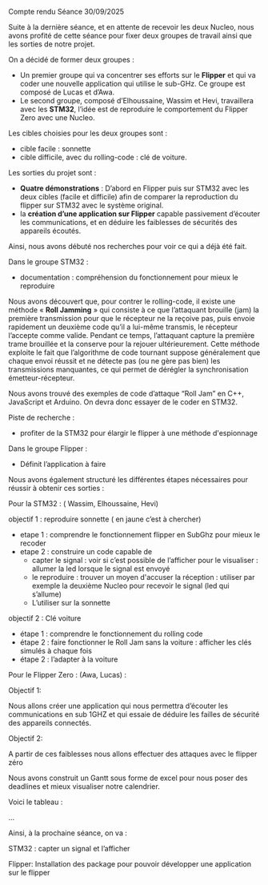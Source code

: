 Compte rendu Séance 30/09/2025

Suite à la dernière séance, et en attente de recevoir les deux Nucleo, nous avons profité de cette séance pour fixer deux groupes de travail ainsi que les sorties de notre projet. 

On a décidé de former deux groupes : 

- Un premier groupe qui va concentrer ses efforts sur le **Flipper** et qui va coder une nouvelle application qui utilise le sub-GHz. Ce groupe est composé de Lucas et d’Awa.   
- Le second groupe, composé d’Elhoussaine, Wassim et Hevi, travaillera avec les **STM32**, l’idée est de reproduire le comportement du Flipper Zero avec une Nucleo.

Les cibles choisies pour les deux groupes sont : 

- cible facile : sonnette   
- cible difficile, avec du rolling-code : clé de voiture.

Les sorties du projet sont : 

- **Quatre démonstrations** : D’abord en Flipper puis sur STM32 avec les deux cibles (facile et difficile) afin de comparer la reproduction du flipper sur STM32 avec le système original.  
- la **création d’une application sur Flipper** capable passivement d’écouter les communications, et en déduire les faiblesses de sécurités des appareils écoutés.

Ainsi, nous avons débuté nos recherches pour voir ce qui a déjà été fait. 

Dans le groupe STM32 : 

- documentation : compréhension du fonctionnement pour mieux le reproduire

Nous avons découvert que, pour contrer le rolling-code, il existe une méthode « **Roll Jamming** » qui consiste à ce que l’attaquant brouille (jam) la première transmission pour que le récepteur ne la reçoive pas, puis envoie rapidement un deuxième code qu’il a lui-même transmis, le récepteur l’accepte comme valide. Pendant ce temps, l’attaquant capture la première trame brouillée et la conserve pour la rejouer ultérieurement. Cette méthode exploite le fait que l’algorithme de code tournant suppose généralement que chaque envoi réussit et ne détecte pas (ou ne gère pas bien) les transmissions manquantes, ce qui permet de dérégler la synchronisation émetteur-récepteur.

Nous avons trouvé des exemples de code d’attaque “Roll Jam” en C++, JavaScript et Arduino. On devra donc essayer de le coder en STM32. 

Piste de recherche : 

- profiter de la STM32 pour élargir le flipper à une méthode d'espionnage 

Dans le groupe Flipper : 

- Définit l’application à faire

Nous avons également structuré les différentes étapes nécessaires pour réussir à obtenir ces sorties : 

Pour la STM32 : ( Wassim, Elhoussaine, Hevi) 

objectif 1 : reproduire sonnette ( en jaune c’est à chercher)

- etape 1 : comprendre le fonctionnement flipper en SubGhz pour mieux le recoder  
- etape 2 : construire un code capable de   
  - capter le signal : voir si c’est possible de l’afficher pour le visualiser : allumer la led lorsque le signal est envoyé  
  - le reproduire : trouver un moyen d'accuser la réception : utiliser par exemple la deuxième Nucleo pour recevoir le signal (led qui s’allume)  
  - L’utiliser sur la sonnette

objectif 2 : Clé voiture

- étape 1 : comprendre le fonctionnement du rolling code  
- étape 2 : faire fonctionner le Roll Jam sans la voiture : afficher les clés simulés à chaque fois  
- étape 2 : l’adapter à la voiture

Pour le Flipper Zero : (Awa, Lucas) : 

Objectif 1: 

Nous allons créer une application qui nous permettra d’écouter les communications en sub 1GHZ et qui essaie de déduire les failles de sécurité des appareils connectés.

Objectif 2:

A partir de ces faiblesses nous allons effectuer des attaques avec le flipper zéro 

Nous avons construit un Gantt sous forme de excel pour nous poser des deadlines et mieux visualiser notre calendrier.

Voici le tableau : 

…

Ainsi, à la prochaine séance, on va : 

STM32 : capter un signal et l’afficher 

Flipper: Installation des package pour pouvoir développer une application sur le flipper 

